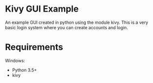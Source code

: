 # Kivy GUI Example
An example GUI created in python using the module kivy. This is a very basic login system where you can create accounts and login.

# Requirements

Windows:
- Python 3.5+
- kivy
